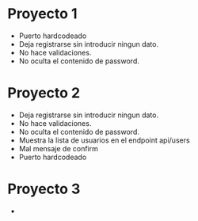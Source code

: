 # Proyecto 1

- Puerto hardcodeado
- Deja registrarse sin introducir ningun dato.
- No hace validaciones.
- No oculta el contenido de password.

# Proyecto 2

- Deja registrarse sin introducir ningun dato.
- No hace validaciones.
- No oculta el contenido de password.
- Muestra la lista de usuarios en el endpoint api/users
- Mal mensaje de confirm
- Puerto hardcodeado

# Proyecto 3

- 